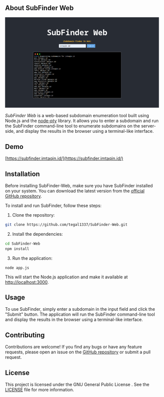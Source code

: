   

## About SubFinder Web

![SubFinder Preview](prev.png)

  

*SubFinder Web* is a web-based subdomain enumeration tool built using Node.js and the [node-pty](https://github.com/Tyriar/node-pty) library. It allows you to enter a subdomain and run the SubFinder command-line tool to enumerate subdomains on the server-side, and display the results in the browser using a terminal-like interface.

## Demo

[https://subfinder.imtaqin.id/](https://subfinder.imtaqin.id/)

## Installation

  

Before installing SubFinder-Web, make sure you have SubFinder installed on your system. You can download the latest version from the [official GitHub repository](https://github.com/projectdiscovery/subfinder).

  

To install and run SubFinder, follow these steps:

  

1. Clone the repository:

```bash
git clone https://github.com/tegal1337/SubFinder-Web.git
```

2. Install the dependencies:

  

```bash
cd SubFinder-Web
npm install
```

  

3. Run the application:

  
```
node app.js
```

This will start the Node.js application and make it available at [http://localhost:3000](http://localhost:3000/).

  

## Usage

  

To use SubFinder, simply enter a subdomain in the input field and click the "Submit" button. The application will run the SubFinder command-line tool and display the results in the browser using a terminal-like interface.

  
  
  

## Contributing

  

Contributions are welcome! If you find any bugs or have any feature requests, please open an issue on the [GitHub repository](https://github.com/tegal1337/SubFinder-Web) or submit a pull request.

  

## License

  

This project is licensed under the  GNU General Public License  . See the [LICENSE](/LICENSE) file for more information.

